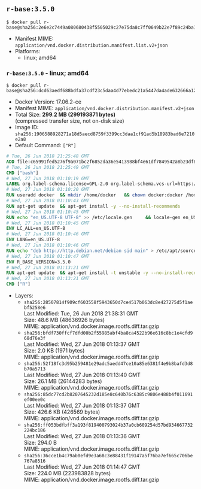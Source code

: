 ## `r-base:3.5.0`

```console
$ docker pull r-base@sha256:2e6e2c7449a080680438f5505029c27e75da8c7ff0649b22e7f89c24ba1be0f9
```

-	Manifest MIME: `application/vnd.docker.distribution.manifest.list.v2+json`
-	Platforms:
	-	linux; amd64

### `r-base:3.5.0` - linux; amd64

```console
$ docker pull r-base@sha256:dcd63aedf688bdfa37cdf23c5daa4d77ebedc21a5447da4ade632666a12b72b3
```

-	Docker Version: 17.06.2-ce
-	Manifest MIME: `application/vnd.docker.distribution.manifest.v2+json`
-	Total Size: **299.2 MB (299193871 bytes)**  
	(compressed transfer size, not on-disk size)
-	Image ID: `sha256:1906588928271a18d5aecd8759f3399cc3daa1cf91ad5b18983bad6e7210e2a8`
-	Default Command: `["R"]`

```dockerfile
# Tue, 26 Jun 2018 21:25:48 GMT
ADD file:c65991fed5276f9a071bc2f6852da36e5413988bf4e61df7849542a8b23df84d in / 
# Tue, 26 Jun 2018 21:25:49 GMT
CMD ["bash"]
# Wed, 27 Jun 2018 01:10:19 GMT
LABEL org.label-schema.license=GPL-2.0 org.label-schema.vcs-url=https://github.com/rocker-org/r-base org.label-schema.vendor=Rocker Project maintainer=Dirk Eddelbuettel <edd@debian.org>
# Wed, 27 Jun 2018 01:10:20 GMT
RUN useradd docker 	&& mkdir /home/docker 	&& chown docker:docker /home/docker 	&& addgroup docker staff
# Wed, 27 Jun 2018 01:10:43 GMT
RUN apt-get update 	&& apt-get install -y --no-install-recommends 		ed 		less 		locales 		vim-tiny 		wget 		ca-certificates 		fonts-texgyre 	&& rm -rf /var/lib/apt/lists/*
# Wed, 27 Jun 2018 01:10:45 GMT
RUN echo "en_US.UTF-8 UTF-8" >> /etc/locale.gen 	&& locale-gen en_US.utf8 	&& /usr/sbin/update-locale LANG=en_US.UTF-8
# Wed, 27 Jun 2018 01:10:45 GMT
ENV LC_ALL=en_US.UTF-8
# Wed, 27 Jun 2018 01:10:46 GMT
ENV LANG=en_US.UTF-8
# Wed, 27 Jun 2018 01:10:46 GMT
RUN echo "deb http://http.debian.net/debian sid main" > /etc/apt/sources.list.d/debian-unstable.list         && echo 'APT::Default-Release "testing";' > /etc/apt/apt.conf.d/default
# Wed, 27 Jun 2018 01:10:47 GMT
ENV R_BASE_VERSION=3.5.0
# Wed, 27 Jun 2018 01:13:21 GMT
RUN apt-get update 	&& apt-get install -t unstable -y --no-install-recommends 		littler                 r-cran-littler                 r-cran-stringr 		r-base=${R_BASE_VERSION}-* 		r-base-dev=${R_BASE_VERSION}-* 		r-recommended=${R_BASE_VERSION}-*         && echo 'options(repos = c(CRAN = "https://cloud.r-project.org/"))' >> /etc/R/Rprofile.site         && echo 'source("/etc/R/Rprofile.site")' >> /etc/littler.r 	&& ln -s /usr/lib/R/site-library/littler/examples/install.r /usr/local/bin/install.r 	&& ln -s /usr/lib/R/site-library/littler/examples/install2.r /usr/local/bin/install2.r 	&& ln -s /usr/lib/R/site-library/littler/examples/installGithub.r /usr/local/bin/installGithub.r 	&& ln -s /usr/lib/R/site-library/littler/examples/testInstalled.r /usr/local/bin/testInstalled.r 	&& install.r docopt 	&& rm -rf /tmp/downloaded_packages/ /tmp/*.rds 	&& rm -rf /var/lib/apt/lists/*
# Wed, 27 Jun 2018 01:13:21 GMT
CMD ["R"]
```

-	Layers:
	-	`sha256:28507814f909cf603558f5943650d7ce4517b063dc8e427275d5f1aebf5258e6`  
		Last Modified: Tue, 26 Jun 2018 21:38:31 GMT  
		Size: 48.6 MB (48636926 bytes)  
		MIME: application/vnd.docker.image.rootfs.diff.tar.gzip
	-	`sha256:bfdf730ffcf7dfd00b2f55985abf4ba8ca4522b96e616c8bc1e4cfd968d76e3f`  
		Last Modified: Wed, 27 Jun 2018 01:13:37 GMT  
		Size: 2.0 KB (1971 bytes)  
		MIME: application/vnd.docker.image.rootfs.diff.tar.gzip
	-	`sha256:52f18fc3d95b259481e29adc5aedd47ce10a85e6381f4e9b8bafd3d8b70a5713`  
		Last Modified: Wed, 27 Jun 2018 01:13:40 GMT  
		Size: 26.1 MB (26144283 bytes)  
		MIME: application/vnd.docker.image.rootfs.diff.tar.gzip
	-	`sha256:85dc77cd2b8207645232d185e8c640b76c6385c9806e488b4f011691ef00ee0c`  
		Last Modified: Wed, 27 Jun 2018 01:13:37 GMT  
		Size: 426.6 KB (426569 bytes)  
		MIME: application/vnd.docker.image.rootfs.diff.tar.gzip
	-	`sha256:ff053bdfbff3a193f819400793024b37a0cb609254d57bd934667732224bc186`  
		Last Modified: Wed, 27 Jun 2018 01:13:36 GMT  
		Size: 294.0 B  
		MIME: application/vnd.docker.image.rootfs.diff.tar.gzip
	-	`sha256:36cce1b4c79ab0efd9e3a68c3e88431f19147a5f76ba7ef665c706be767a8516`  
		Last Modified: Wed, 27 Jun 2018 01:14:47 GMT  
		Size: 224.0 MB (223983828 bytes)  
		MIME: application/vnd.docker.image.rootfs.diff.tar.gzip
